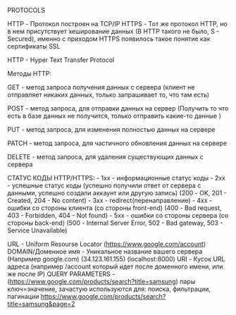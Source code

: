 PROTOCOLS

HTTP - Протокол построен на TCP/IP
HTTPS - Тот же протокол HTTP, но в нем присутствует хеширование данных (В HTTP такого не было, S - Secured), именно с приходом HTTPS появилось такое понятие как сертификаты SSL

HTTP - Hyper Text Transfer Protocol

Методы HTTP:

GET - метод запроса получения данных с сервера (клиент не отправляет никаких данных, только запрашивает то, что там есть)

POST - метод запроса, для отправки данных на сервер (Получить то что есть в базе данных не получится, только отправить какие-то данные )

PUT - метод запроса, для изменения полностью данных на сервере

PATCH - метод запроса, для частичного обновления данных на сервере

DELETE - метод запроса, для удаления существующих данных с сервера

СТАТУС КОДЫ HTTP/HTTPS:
    - 1xx - информационные статус коды
    - 2хх - успешные статус коды (успешно получили ответ от сервера с данными, успешно создали аккаунт или другую запись) (200 - OK, 201 - Created, 204 - No content)
    - 3хх - redirect(перенаправление) 
    - 4хх - ошибки со стороны клиента (со стороны front-end) (400 - Bad request, 403 - Forbidden, 404 - Not found)
    - 5xx - ошибки со стороны сервера (со стороны back-end) (500 - Internal Server Error, 502 - Bad gateway, 503 - Service Unavailable)

URL - Uniform Resourse Locator (https://www.google.com/account)
DOMAIN/Доменное имя - Уникальное название вашего сервера (Например google.com) (34.123.161.155) (localhost:8000)
URI - Кусок URL адреса (например /account который идет после доменного имени, или же после IP)
QUERY PARAMETERS - (https://www.google.com/products/search?title=samsung) пары ключ=значение, зачастую используются для: поиска, фильтрации, пагинации
https://www.google.com/products/search?title=samsung&page=2
